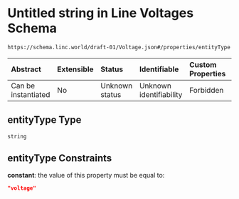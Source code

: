 # Untitled string in Line Voltages Schema

```txt
https://schema.linc.world/draft-01/Voltage.json#/properties/entityType
```



| Abstract            | Extensible | Status         | Identifiable            | Custom Properties | Additional Properties | Access Restrictions | Defined In                                           |
| :------------------ | :--------- | :------------- | :---------------------- | :---------------- | :-------------------- | :------------------ | :--------------------------------------------------- |
| Can be instantiated | No         | Unknown status | Unknown identifiability | Forbidden         | Allowed               | none                | [Voltage.json*](Voltage.json "open original schema") |

## entityType Type

`string`

## entityType Constraints

**constant**: the value of this property must be equal to:

```json
"voltage"
```
